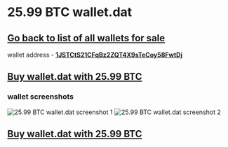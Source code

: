 # 25.99 BTC wallet.dat

## [Go back to list of all wallets for sale](https://mady2077.github.io/walletBTC/)

wallet address - **[1JSTCtS21CFqBz2ZQT4X9sTeCoy58FwtDj](https://www.blockchain.com/btc/address/1JSTCtS21CFqBz2ZQT4X9sTeCoy58FwtDj)**

## [Buy wallet.dat with 25.99 BTC](https://satoshidisk.com/pay/CBUqne)

### wallet screenshots
![25.99 BTC wallet.dat screenshot 1](https://i.imgur.com/O4IPAum.png)
![25.99 BTC wallet.dat screenshot 2](https://i.imgur.com/GcntCeO.png)

## [Buy wallet.dat with 25.99 BTC](https://satoshidisk.com/pay/CBUqne)